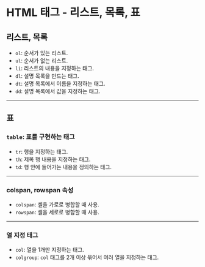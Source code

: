 # HTML 태그 - 리스트, 목록, 표

## 리스트, 목록
- `ol`: 순서가 있는 리스트.
- `ul`: 순서가 없는 리스트.
- `li`: 리스트의 내용을 지정하는 태그.
- `dl`: 설명 목록을 만드는 태그.
- `dt`: 설명 목록에서 이름을 지정하는 태그.
- `dd`: 설명 목록에서 값을 지정하는 태그.

---

## 표
### `table`: 표를 구현하는 태그
- `tr`: 행을 지정하는 태그.
- `th`: 제목 행 내용을 지정하는 태그.
- `td`: 행 안에 들어가는 내용을 정의하는 태그.

---

### colspan, rowspan 속성
- `colspan`: 셀을 가로로 병합할 때 사용.
- `rowspan`: 셀을 세로로 병합할 때 사용.

---

### 열 지정 태그
- `col`: 열을 1개만 지정하는 태그.
- `colgroup`: `col` 태그를 2개 이상 묶어서 여러 열을 지정하는 태그.

